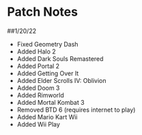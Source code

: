 # Patch Notes

##1/20/22
- Fixed Geometry Dash
- Added Halo 2
- Added Dark Souls Remastered
- Added Portal 2
- Added Getting Over It
- Added Elder Scrolls IV: Oblivion
- Added Doom 3
- Added Rimworld
- Added Mortal Kombat 3
- Removed BTD 6 (requires internet to play)
- Added Mario Kart Wii
- Added Wii Play
